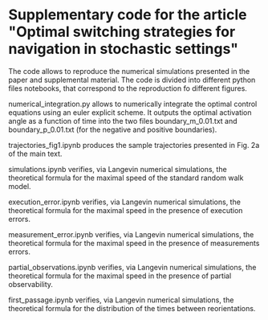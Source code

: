 # Supplementary code for the article "Optimal switching strategies for navigation in stochastic settings"

The code allows to reproduce the numerical simulations presented in the paper and supplemental material. The code is divided into different python files notebooks, that correspond to the reproduction fo different figures.

numerical_integration.py allows to numerically integrate the optimal control equations using an euler explicit scheme. It outputs the optimal activation angle as a function of time into the two files boundary_m_0.01.txt and boundary_p_0.01.txt (for the negative and positive boundaries).

trajectories_fig1.ipynb produces the sample trajectories presented in Fig. 2a of the main text.

simulations.ipynb verifies, via Langevin numerical simulations, the theoretical formula for the maximal speed of the standard random walk model.

execution_error.ipynb verifies, via Langevin numerical simulations, the theoretical formula for the maximal speed in the presence of execution errors.

measurement_error.ipynb verifies, via Langevin numerical simulations, the theoretical formula for the maximal speed in the presence of measurements errors.

partial_observations.ipynb verifies, via Langevin numerical simulations, the theoretical formula for the maximal speed in the presence of partial observability.

first_passage.ipynb verifies, via Langevin numerical simulations, the theoretical formula for the distribution of the times between reorientations.



